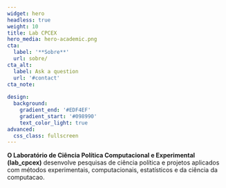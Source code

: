 ```yaml
---
widget: hero
headless: true
weight: 10
title: Lab CPCEX
hero_media: hero-academic.png
cta:
  label: '**Sobre**'
  url: sobre/
cta_alt:
  label: Ask a question
  url: '#contact'
cta_note:
 
design:
  background:
    gradient_end: '#EDF4EF'
    gradient_start: '#098990'
    text_color_light: true
advanced:
  css_class: fullscreen
---
```


**O Laboratório de Ciência Política Computacional e Experimental (lab_cpcex)** desenvolve pesquisas de ciência política e projetos aplicados com métodos experimentais, computacionais, estatísticos e da ciência da computacao.

